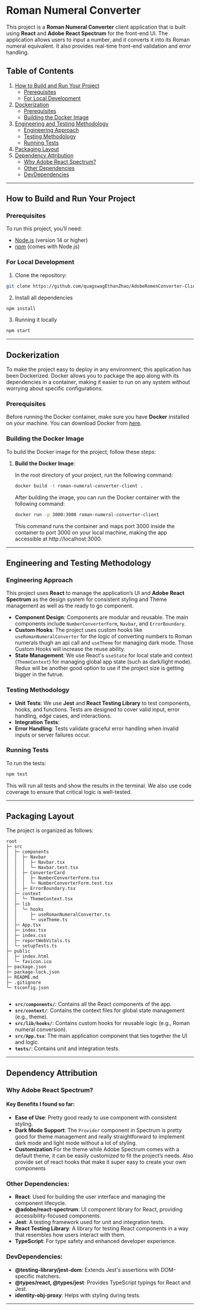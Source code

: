 # Roman Numeral Converter

This project is a **Roman Numeral Converter** client application that is built using **React** and **Adobe React Spectrum** for the front-end UI. The application allows users to input a number, and it converts it into its Roman numeral equivalent. It also provides real-time front-end validation and error handling.

## Table of Contents

1. [How to Build and Run Your Project](#how-to-build-and-run-your-project)
   - [Prerequisites](#prerequisites)
   - [For Local Development](#for-local-development)
2. [Dockerization](#dockerization)
   - [Prerequisites](#prerequisites-1)
   - [Building the Docker Image](#building-the-docker-image)
3. [Engineering and Testing Methodology](#engineering-and-testing-methodology)
   - [Engineering Approach](#engineering-approach)
   - [Testing Methodology](#testing-methodology)
   - [Running Tests](#running-tests)
4. [Packaging Layout](#packaging-layout)
5. [Dependency Attribution](#dependency-attribution)
   - [Why Adobe React Spectrum?](#why-adobe-react-spectrum)
   - [Other Dependencies](#other-dependencies)
   - [DevDependencies](#devdependencies)

---

## How to Build and Run Your Project

### Prerequisites

To run this project, you’ll need:

- [Node.js](https://nodejs.org/) (version 14 or higher)
- [npm](https://www.npmjs.com/) (comes with Node.js)

### For Local Development

1. Clone the repository:

```bash
git clone https://github.com/quagswagEthanZhao/AdobeRomenConverter-Client.git
```

2. Install all dependencies

```bash
npm install
```

3. Running it locally

```bash
npm start
```

---

## Dockerization

To make the project easy to deploy in any environment, this application has been Dockerized. Docker allows you to package the app along with its dependencies in a container, making it easier to run on any system without worrying about specific configurations.

### Prerequisites

Before running the Docker container, make sure you have **Docker** installed on your machine. You can download Docker from [here](https://www.docker.com/products/docker-desktop).

### Building the Docker Image

To build the Docker image for the project, follow these steps:

1. **Build the Docker Image**:

   In the root directory of your project, run the following command:

   ```bash
   docker build -t roman-numeral-converter-client .

   ```

   After building the image, you can run the Docker container with the following command:

   ```bash
   docker run -p 3000:3000 roman-numeral-converter-client

   ```

   This command runs the container and maps port 3000 inside the container to port 3000 on your local machine, making the app accessible at http://localhost:3000.

---

## Engineering and Testing Methodology

### Engineering Approach

This project uses **React** to manage the application’s UI and **Adobe React Spectrum** as the design system for consistent styling and Theme management as well as the ready to go component.

- **Component Design**: Components are modular and reusable. The main components include `NumberConverterForm`, `Navbar`, and `ErrorBoundary`.
- **Custom Hooks**: The project uses custom hooks like `useRomanNumeralConverter` for the logic of converting numbers to Roman numerals thugh an api call and `useTheme` for managing dark mode. Those Custom Hooks will increase the reuse ability.
- **State Management**: We use React's `useState` for local state and context (`ThemeContext`) for managing global app state (such as dark/light mode). Redux will be another good option to use if the project size is getting bigger in the futrue.

### Testing Methodology

- **Unit Tests**: We use **Jest** and **React Testing Library** to test components, hooks, and functions. Tests are designed to cover valid input, error handling, edge cases, and interactions.
- **Integration Tests**:
- **Error Handling**: Tests validate graceful error handling when invalid inputs or server failures occur.

### Running Tests

To run the tests:

```bash
npm test

```

This will run all tests and show the results in the terminal. We also use code coverage to ensure that critical logic is well-tested.

---

## Packaging Layout

The project is organized as follows:

```plaintext
root
├─ src
│  ├─ components
│  │  ├─ Navbar
│  │  │  ├─ Navbar.tsx
│  │  │  └─ Navbar.test.tsx
│  │  ├─ ConverterCard
│  │  │  ├─ NumberConverterForm.tsx
│  │  │  └─ NumberConverterForm.test.tsx
│  │  ├─ ErrorBoundary.tsx
│  ├─ context
│  │  └─ ThemeContext.tsx
│  ├─ lib
│  │  └─ hooks
│  │     ├─ useRomanNumeralConverter.ts
│  │     └─ useTheme.ts
│  ├─ App.tsx
│  ├─ index.tsx
│  ├─ index.css
│  ├─ reportWebVitals.ts
│  └─ setupTests.ts
├─ public
│  ├─ index.html
│  └─ favicon.ico
├─ package.json
├─ package-lock.json
├─ README.md
├─ .gitignore
└─ tsconfig.json


```

- **`src/components/`**: Contains all the React components of the app.
- **`src/context/`**: Contains the context files for global state management (e.g., theme).
- **`src/lib/hooks/`**: Contains custom hooks for reusable logic (e.g., Roman numeral conversion).
- **`src/App.tsx`**: The main application component that ties together the UI and logic.
- **`tests/`**: Contains unit and integration tests.

---

## Dependency Attribution

### Why Adobe React Spectrum?

#### Key Benefits I found so far:

- **Ease of Use**: Pretty good ready to use component with consistent styling.
- **Dark Mode Support**: The `Provider` component in Spectrum is pretty good for theme management and really straightforward to implement dark mode and light mode without a lot of styling.
- **Customization**:For the theme while Adobe Spectrum comes with a default theme, it can be easily customized to fit the project’s needs. Also provide set of react hooks that make it super easy to create your own components

### Other Dependencies:

- **React**: Used for building the user interface and managing the component lifecycle.
- **@adobe/react-spectrum**: UI component library for React, providing accessibility-focused components.
- **Jest**: A testing framework used for unit and integration tests.
- **React Testing Library**: A library for testing React components in a way that resembles how users interact with them.
- **TypeScript**: For type safety and enhanced developer experience.

### DevDependencies:

- **@testing-library/jest-dom**: Extends Jest's assertions with DOM-specific matchers.
- **@types/react, @types/jest**: Provides TypeScript typings for React and Jest.
- **identity-obj-proxy**: Helps with styling during tests.

---
